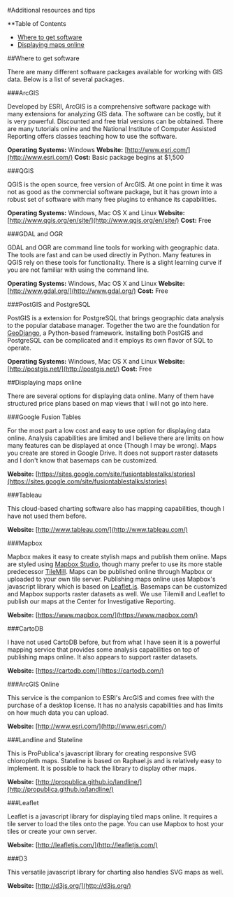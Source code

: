 #Additional resources and tips

**Table of Contents
- [Where to get software](#where-to-get-software)
- [Displaying maps online](#displaying-maps-online)

##Where to get software

There are many different software packages available for working with GIS data. Below is a list of several packages.

###ArcGIS

Developed by ESRI, ArcGIS is a comprehensive software package with many extensions for analyzing GIS data. The software can be costly, but it is very powerful. Discounted and free trial versions can be obtained. There are many tutorials online and the National Institute of Computer Assisted Reporting offers classes teaching how to use the software.

**Operating Systems:** Windows
**Website:** [http://www.esri.com/](http://www.esri.com/)
**Cost:** Basic package begins at $1,500

###QGIS

QGIS is the open source, free version of ArcGIS. At one point in time it was not as good as the commercial software package, but it has grown into a robust set of software with many free plugins to enhance its capabilities.

**Operating Systems:** Windows, Mac OS X and Linux
**Website:** [http://www.qgis.org/en/site/](http://www.qgis.org/en/site/)
**Cost:** Free

###GDAL and OGR

GDAL and OGR are command line tools for working with geographic data. The tools are fast and can be used directly in Python. Many features in QGIS rely on these tools for functionality. There is a slight learning curve if you are not familiar with using the command line.

**Operating Systems:** Windows, Mac OS X and Linux
**Website:** [http://www.gdal.org/](http://www.gdal.org/)
**Cost:** Free

###PostGIS and PostgreSQL

PostGIS is a extension for PostgreSQL that brings geographic data analysis to the popular database manager. Together the two are the foundation for  [GeoDjango](http://geodjango.org/), a Python-based framework. Installing both PostGIS and PostgreSQL can be complicated and it employs its own flavor of SQL to operate.

**Operating Systems:** Windows, Mac OS X and Linux
**Website:** [http://postgis.net/](http://postgis.net/)
**Cost:** Free

##Displaying maps online

There are several options for displaying data online. Many of them have structured price plans based on map views that I will not go into here.

###Google Fusion Tables

For the most part a low cost and easy to use option for displaying data online. Analysis capabilities are limited and I believe there are limits on how many features can be displayed at once (Though I may be wrong). Maps you create are stored in Google Drive. It does not support raster datasets and I don't know that basemaps can be customized.

**Website:** [https://sites.google.com/site/fusiontablestalks/stories](https://sites.google.com/site/fusiontablestalks/stories)

###Tableau

This cloud-based charting software also has mapping capabilities, though I have not used them before.

**Website:** [http://www.tableau.com/](http://www.tableau.com/)

###Mapbox

Mapbox makes it easy to create stylish maps and publish them online. Maps are styled using [Mapbox Studio](https://www.mapbox.com/mapbox-studio/), though many prefer to use its more stable predecessor [TileMill](https://www.mapbox.com/tilemill/). Maps can be published online through Mapbox or uploaded to your own tile server. Publishing maps online uses Mapbox's javascript library which is based on [Leaflet.js](http://leafletjs.com/). Basemaps can be customized and Mapbox supports raster datasets as well. We use Tilemill and Leaflet to publish our maps at the Center for Investigative Reporting.

**Website:** [https://www.mapbox.com/](https://www.mapbox.com/)

###CartoDB

I have not used CartoDB before, but from what I have seen it is a powerful mapping service that provides some analysis capabilities on top of publishing maps online. It also appears to support raster datasets.

**Website:** [https://cartodb.com/](https://cartodb.com/)

###ArcGIS Online

This service is the companion to ESRI's ArcGIS and comes free with the purchase of a desktop license. It has no analysis capabilities and has limits on how much data you can upload.

**Website:** [http://www.esri.com/](http://www.esri.com/)

###Landline and Stateline

This is ProPublica's javascript library for creating responsive SVG chloropleth maps. Stateline is based on Raphael.js and is relatively easy to implement. It is possible to hack the library to display other maps.

**Website:** [http://propublica.github.io/landline/](http://propublica.github.io/landline/)

###Leaflet

Leaflet is a javascript library for displaying tiled maps online. It requires a tile server to load the tiles onto the page. You can use Mapbox to host your tiles or create your own server.

**Website:** [http://leafletjs.com/](http://leafletjs.com/)

###D3

This versatile javascript library for charting also handles SVG maps as well.

**Website:** [http://d3js.org/](http://d3js.org/)